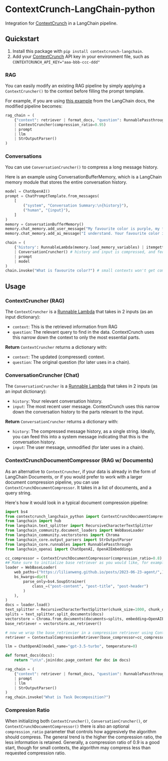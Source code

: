 # ContextCrunch-LangChain-python
Integration for [ContextCrunch](https://contextcrunch.com) in a LangChain pipeline. 


## Quickstart
1. Install this package with `pip install contextcrunch-langchain`.
2. Add your [ContextCrunch](https://contextcrunch.com) API key in your environment file, such as `CONTEXTCRUNCH_API_KEY="aaa-bbb-ccc-ddd"`

### RAG
You can easily modify an existing RAG pipeline by simply applying a `ContextCruncher()` to the context before filling the prompt template.

For example, if you are using [this example](https://python.langchain.com/docs/use_cases/question_answering/quickstart#preview) from the LangChain docs, the modified pipeline becomes:
```python
rag_chain = (
    {"context": retriever | format_docs, "question": RunnablePassthrough()}
    | ContextCruncher(compression_ratio=0.95)
    | prompt
    | llm
    | StrOutputParser()
)
```

### Conversations
You can use `ConversationCruncher()` to compress a long message history.

Here is an example using ConversationBufferMemory, which is a LangChain memory module that stores the entire conversation history.
```python
model = ChatOpenAI()
prompt = ChatPromptTemplate.from_messages(
    [
        ("system", "Conversation Summary:\n{history}"),
        ("human", "{input}"),
    ]
)
memory = ConversationBufferMemory()
memory.chat_memory.add_user_message("My favourite color is purple, my favourite food is pizza.")
memory.chat_memory.add_ai_message("I understand. Your favourite color is purple, and your favourite food is pizza.")

chain = (
    {'history': RunnableLambda(memory.load_memory_variables) | itemgetter("history"), 'input': RunnablePassthrough()} # Fetch the history, feed the input to the next step
    | ConversationCruncher() # history and input is compressed, and fed into the prompt template (which takes 'history' and 'input' as inputs).
    | prompt
    | model
)
chain.invoke("What is favourite color?") # small contexts won't get compressed, so ConversationCruncher() will act as a passthrough.
```

## Usage

### ContextCruncher (RAG)

The `ContextCruncher` is a [Runnable Lambda](https://python.langchain.com/docs/expression_language/how_to/functions) that takes in 2 inputs (as an input dictionary):

- `context`: This is the retrieved information from RAG
- `question`: The relevant query to find in the data. ContextCrunch uses this narrow down the context to only the most essential parts.

**Return**
`ContextCruncher` returns a dictionary with:

- `context`: The updated (compressed) context.
- `question`: The original question (for later uses in a chain).

### ConversationCruncher (Chat)

The `ConversationCruncher` is a [Runnable Lambda](https://python.langchain.com/docs/expression_language/how_to/functions) that takes in 2 inputs (as an input dictionary):

- `history`: Your relevant conversation history.
- `input`: The most recent user message. ContextCrunch uses this narrow down the conversation history to the parts relevant to the input.

**Return**
`ConversationCruncher` returns a dictionary with:

- `history`: The compressed message history, as a single string. Ideally, you can feed this into a system message indicating that this is the conversation history.
- `input`: The user message, unmodified (for later uses in a chain).

### ContextCrunchDocumentCompressor (RAG w/ Documents)

As an alternative to `ContextCruncher`, if your data is already in the form of LangChain Documents, or if you would prefer to work with a larger document compression pipeline, you can use `ContextCrunchDocumentCompressor`. It takes in a list of documents, and a query string.

Here's how it would look in a typical document compression pipeline:

```python
import bs4
from contextcrunch_langchain_python import ContextCrunchDocumentCompressor
from langchain import hub
from langchain.text_splitter import RecursiveCharacterTextSplitter
from langchain_community.document_loaders import WebBaseLoader
from langchain_community.vectorstores import Chroma
from langchain_core.output_parsers import StrOutputParser
from langchain_core.runnables import RunnablePassthrough
from langchain_openai import ChatOpenAI, OpenAIEmbeddings

cc_compressor = ContextCrunchDocumentCompressor(compression_ratio=0.8)
## Make sure to initialize base retriever as you would like, for example, here is a web scraper/splitter with chromadb, from the LangChain docs
loader = WebBaseLoader(
    web_paths=("https://lilianweng.github.io/posts/2023-06-23-agent/",),
    bs_kwargs=dict(
        parse_only=bs4.SoupStrainer(
            class_=("post-content", "post-title", "post-header")
        )
    ),
)
docs = loader.load()
text_splitter = RecursiveCharacterTextSplitter(chunk_size=1000, chunk_overlap=200)
splits = text_splitter.split_documents(docs)
vectorstore = Chroma.from_documents(documents=splits, embedding=OpenAIEmbeddings())
base_retriever = vectorstore.as_retriever()

# now we wrap the base_retrievier in a compression retriever using ContextCrunch
retriever = ContextualCompressionRetriever(base_compressor=cc_compressor, base_retriever=base_retriever)

llm = ChatOpenAI(model_name="gpt-3.5-turbo", temperature=0)

def format_docs(docs):
    return "\n\n".join(doc.page_content for doc in docs)

rag_chain = (
    {"context": retriever | format_docs, "question": RunnablePassthrough()}
    | prompt
    | llm
    | StrOutputParser()
)
rag_chain.invoke("What is Task Decomposition?")

```

### Compresion Ratio

When initializing both `ContextCruncher()`, `ConversationCruncher()`, or `ContextCrunchDocumentCompressor()` there is also an optional `compression_ratio` parameter that controls how aggresively the algorithm should compress. The general trend is the higher the compression ratio, the less information is retained. Generally, a compression ratio of 0.9 is a good start, though for small contexts, the algorithm may compress less than requested compression ratio.

